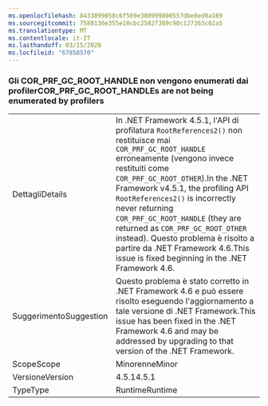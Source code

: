 ```yaml
---
ms.openlocfilehash: 8433899058c6f569e380999800557dbe8ed0a169
ms.sourcegitcommit: 7588136e355e10cbc2582f389c90c127363c02a5
ms.translationtype: MT
ms.contentlocale: it-IT
ms.lasthandoff: 03/15/2020
ms.locfileid: "67858570"
---
```

### <a name="cor_prf_gc_root_handles-are-not-being-enumerated-by-profilers"></a><span data-ttu-id="0a1fe-101">Gli COR_PRF_GC_ROOT_HANDLE non vengono enumerati dai profiler</span><span class="sxs-lookup"><span data-stu-id="0a1fe-101">COR_PRF_GC_ROOT_HANDLEs are not being enumerated by profilers</span></span>

|   |   |
|---|---|
|<span data-ttu-id="0a1fe-102">Dettagli</span><span class="sxs-lookup"><span data-stu-id="0a1fe-102">Details</span></span>|<span data-ttu-id="0a1fe-103">In .NET Framework 4.5.1, l'API di profilatura <code>RootReferences2()</code> non restituisce mai <code>COR_PRF_GC_ROOT_HANDLE</code> erroneamente (vengono invece restituiti come <code>COR_PRF_GC_ROOT_OTHER</code>).</span><span class="sxs-lookup"><span data-stu-id="0a1fe-103">In the .NET Framework v4.5.1, the profiling API <code>RootReferences2()</code> is incorrectly never returning <code>COR_PRF_GC_ROOT_HANDLE</code> (they are returned as <code>COR_PRF_GC_ROOT_OTHER</code> instead).</span></span> <span data-ttu-id="0a1fe-104">Questo problema è risolto a partire da .NET Framework 4.6.</span><span class="sxs-lookup"><span data-stu-id="0a1fe-104">This issue is fixed beginning in the .NET Framework 4.6.</span></span>|
|<span data-ttu-id="0a1fe-105">Suggerimento</span><span class="sxs-lookup"><span data-stu-id="0a1fe-105">Suggestion</span></span>|<span data-ttu-id="0a1fe-106">Questo problema è stato corretto in .NET Framework 4.6 e può essere risolto eseguendo l'aggiornamento a tale versione di .NET Framework.</span><span class="sxs-lookup"><span data-stu-id="0a1fe-106">This issue has been fixed in the .NET Framework 4.6 and may be addressed by upgrading to that version of the .NET Framework.</span></span>|
|<span data-ttu-id="0a1fe-107">Scope</span><span class="sxs-lookup"><span data-stu-id="0a1fe-107">Scope</span></span>|<span data-ttu-id="0a1fe-108">Minorenne</span><span class="sxs-lookup"><span data-stu-id="0a1fe-108">Minor</span></span>|
|<span data-ttu-id="0a1fe-109">Versione</span><span class="sxs-lookup"><span data-stu-id="0a1fe-109">Version</span></span>|<span data-ttu-id="0a1fe-110">4.5.1</span><span class="sxs-lookup"><span data-stu-id="0a1fe-110">4.5.1</span></span>|
|<span data-ttu-id="0a1fe-111">Type</span><span class="sxs-lookup"><span data-stu-id="0a1fe-111">Type</span></span>|<span data-ttu-id="0a1fe-112">Runtime</span><span class="sxs-lookup"><span data-stu-id="0a1fe-112">Runtime</span></span>|
